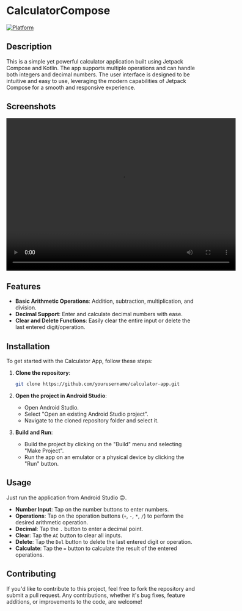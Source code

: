 # CalculatorCompose
[![Platform](https://img.shields.io/badge/platform-android-green)]()

## Description

This is a simple yet powerful calculator application built using Jetpack Compose and Kotlin. The app supports multiple operations and can handle both integers and decimal numbers. The user interface is designed to be intuitive and easy to use, leveraging the modern capabilities of Jetpack Compose for a smooth and responsive experience.

## Screenshots
<p align="center">
  <video width="600" height="400" controls>
    <source src="https://drive.google.com/file/d/1in87cqpDPdW0ZSsGGSiA6Y2HQxYqx8WB/view?usp=sharing" type="video/mp4">
    Your browser does not support the video tag.
  </video>
</p>

## Features

- **Basic Arithmetic Operations**: Addition, subtraction, multiplication, and division.
- **Decimal Support**: Enter and calculate decimal numbers with ease.
- **Clear and Delete Functions**: Easily clear the entire input or delete the last entered digit/operation.

## Installation

To get started with the Calculator App, follow these steps:

1. **Clone the repository**:
    ```bash
    git clone https://github.com/yourusername/calculator-app.git
    ```

2. **Open the project in Android Studio**:
    - Open Android Studio.
    - Select "Open an existing Android Studio project".
    - Navigate to the cloned repository folder and select it.

3. **Build and Run**:
    - Build the project by clicking on the "Build" menu and selecting "Make Project".
    - Run the app on an emulator or a physical device by clicking the "Run" button.

## Usage

Just run the application from Android Studio 🙃.

- **Number Input**: Tap on the number buttons to enter numbers.
- **Operations**: Tap on the operation buttons (`+`, `-`, `*`, `/`) to perform the desired arithmetic operation.
- **Decimal**: Tap the `.` button to enter a decimal point.
- **Clear**: Tap the `AC` button to clear all inputs.
- **Delete**: Tap the `Del` button to delete the last entered digit or operation.
- **Calculate**: Tap the `=` button to calculate the result of the entered operations.

## Contributing

If you'd like to contribute to this project, feel free to fork the repository and submit a pull request. Any contributions, whether it's bug fixes, feature additions, or improvements to the code, are welcome!
